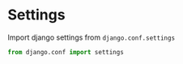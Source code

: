 # Settings

Import django settings from `django.conf.settings`

```python
from django.conf import settings
```
